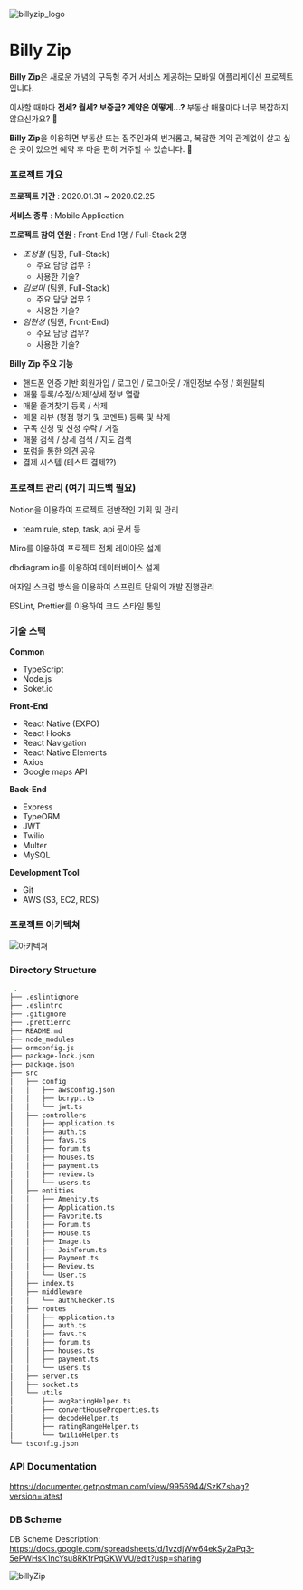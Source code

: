 ![billyzip_logo](https://user-images.githubusercontent.com/53073832/75628461-83e6c480-5c1c-11ea-87c4-1d2832142b27.png)

# Billy Zip

**Billy Zip**은 새로운 개념의 구독형 주거 서비스 제공하는 모바일 어플리케이션 프로젝트 입니다. 

이사할 때마다 **전세? 월세? 보증금? 계약은 어떻게...?** 부동산 매물마다 너무 복잡하지 않으신가요? **🤬**

**Billy Zip**을 이용하면 부동산 또는 집주인과의 번거롭고, 복잡한 계약 관계없이 살고 싶은 곳이 있으면 예약 후 마음 편히 거주할 수 있습니다. **🥰**





### 프로젝트 개요

**프로젝트 기간**  :  2020.01.31 ~ 2020.02.25

**서비스 종류** : Mobile Application

**프로젝트 참여 인원** : Front-End 1명 / Full-Stack 2명

- *조성철*  (팀장, Full-Stack)
  - 주요 담당 업무 ?
  - 사용한 기술?
- *김보미*  (팀원, Full-Stack)
  - 주요 담당 업무 ?
  - 사용한 기술?
- *임현성*  (팀원, Front-End)
  - 주요 담당 업무?
  - 사용한 기술?

**Billy Zip 주요 기능**

- 핸드폰 인증 기반 회원가입 / 로그인 / 로그아웃 / 개인정보 수정 / 회원탈퇴
- 매물 등록/수정/삭제/상세 정보 열람
- 매물 즐겨찾기 등록 / 삭제
- 매물 리뷰 (평점 평가 및 코멘트) 등록 및 삭제
- 구독 신청 및 신청 수락 / 거절
- 매물 검색 / 상세 검색 / 지도 검색
- 포럼을 통한 의견 공유
- 결제 시스템 (테스트 결제??)





### 프로젝트 관리 (여기 피드백 필요)

Notion을 이용하여 프로젝트 전반적인 기획 및 관리

- team rule, step, task, api 문서 등

Miro를 이용하여 프로젝트 전체 레이아웃 설계

dbdiagram.io를 이용하여 데이터베이스 설계

애자일 스크럼 방식을 이용하여 스프린트 단위의 개발 진행관리

ESLint, Prettier를 이용하여 코드 스타일 통일





### 기술 스택

**Common**

- TypeScript
- Node.js
- Soket.io

**Front-End**

- React Native (EXPO)
- React Hooks
- React Navigation
- React Native Elements
- Axios
- Google maps API

**Back-End**

- Express
- TypeORM
- JWT
- Twilio
- Multer
- MySQL

**Development Tool**

- Git
- AWS (S3, EC2, RDS)





### 프로젝트 아키텍쳐

![아키텍쳐](https://user-images.githubusercontent.com/53073832/75628466-906b1d00-5c1c-11ea-95e3-289f30a4a9b6.png)




### Directory Structure

```bash
 .
├── .eslintignore
├── .eslintrc
├── .gitignore
├── .prettierrc
├── README.md
├── node_modules
├── ormconfig.js
├── package-lock.json
├── package.json
├── src
│   ├── config
│   │   ├── awsconfig.json
│   │   ├── bcrypt.ts
│   │   └── jwt.ts
│   ├── controllers
│   │   ├── application.ts
│   │   ├── auth.ts
│   │   ├── favs.ts
│   │   ├── forum.ts
│   │   ├── houses.ts
│   │   ├── payment.ts
│   │   ├── review.ts
│   │   └── users.ts
│   ├── entities
│   │   ├── Amenity.ts
│   │   ├── Application.ts
│   │   ├── Favorite.ts
│   │   ├── Forum.ts
│   │   ├── House.ts
│   │   ├── Image.ts
│   │   ├── JoinForum.ts
│   │   ├── Payment.ts
│   │   ├── Review.ts
│   │   └── User.ts
│   ├── index.ts
│   ├── middleware
│   │   └── authChecker.ts
│   ├── routes
│   │   ├── application.ts
│   │   ├── auth.ts
│   │   ├── favs.ts
│   │   ├── forum.ts
│   │   ├── houses.ts
│   │   ├── payment.ts
│   │   └── users.ts
│   ├── server.ts
│   ├── socket.ts
│   └── utils
│       ├── avgRatingHelper.ts
│       ├── convertHouseProperties.ts
│       ├── decodeHelper.ts
│       ├── ratingRangeHelper.ts
│       └── twilioHelper.ts
└── tsconfig.json
```

### API Documentation

https://documenter.getpostman.com/view/9956944/SzKZsbag?version=latest

### DB Scheme

DB Scheme Description: 
https://docs.google.com/spreadsheets/d/1vzdjWw64ekSy2aPq3-5ePWHsK1ncYsu8RKfrPqGKWVU/edit?usp=sharing

![billyZip](https://user-images.githubusercontent.com/48130830/75641474-bbd12480-5c7b-11ea-95b6-95be0e2f0809.png)


